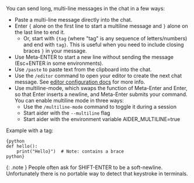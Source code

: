 You can send long, multi-line messages in the chat in a few ways:
  - Paste a multi-line message directly into the chat.
  - Enter `{` alone on the first line to start a multiline message and `}` alone on the last line to end it.
    - Or, start with `{tag` (where "tag" is any sequence of letters/numbers) and end with `tag}`. This is useful when you need to include closing braces `}` in your message.
  - Use Meta-ENTER to start a new line without sending the message (Esc+ENTER in some environments).
  - Use `/paste` to paste text from the clipboard into the chat.
  - Use the `/editor` command to open your editor to create the next chat message. See [editor configuration docs](/docs/config/editor.html) for more info.
  - Use multiline-mode, which swaps the function of Meta-Enter and Enter, so that Enter inserts a newline, and Meta-Enter submits your command. You can enable multiline mode in three ways:
    - Use the `/multiline-mode` command to toggle it during a session
    - Start aider with the `--multiline` flag
    - Start aider with the environment variable AIDER\_MULTILINE=true

Example with a tag:
```
{python
def hello():
    print("Hello}")  # Note: contains a brace
python}
```

{: .note }
People often ask for SHIFT-ENTER to be a soft-newline.
Unfortunately there is no portable way to detect that keystroke in terminals.
